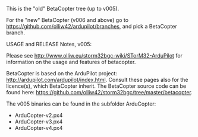This is the "old" BetaCopter tree (up to v005).

For the "new" BetaCopter (v006 and above) go to https://github.com/olliw42/ardupilot/branches, and pick a BetaCopter branch.

USAGE and RELEASE Notes, v005:

Please see http://www.olliw.eu/storm32bgc-wiki/STorM32-ArduPilot for information on the usage and features of betacopter.

BetaCopter is based on the ArduPilot project: http://ardupilot.com/ardupilot/index.html. 
Consult these pages also for the licence(s), which BetaCopter inherit.
The BetaCopter source code can be found here: https://github.com/olliw42/storm32bgc/tree/master/betacopter.

The v005 binaries can be found in the subfolder ArduCopter:
- ArduCopter-v2.px4
- ArduCopter-v3.px4
- ArduCopter-v4.px4
